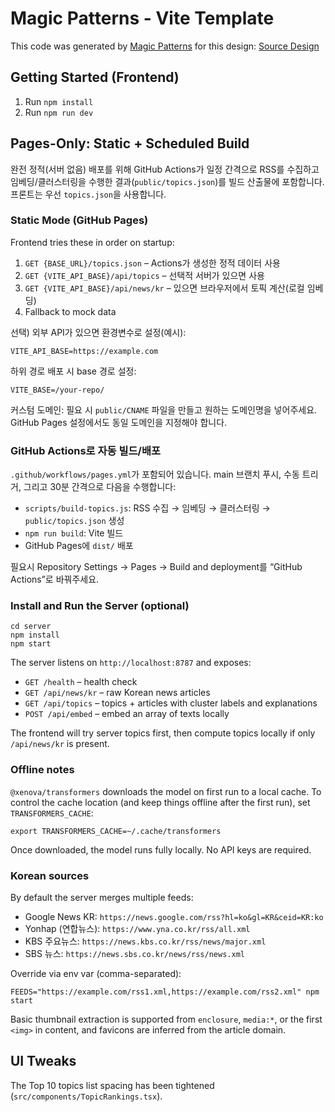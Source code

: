 # Magic Patterns - Vite Template

This code was generated by [Magic Patterns](https://magicpatterns.com) for this design: [Source Design](https://www.magicpatterns.com/c/5wrjyxxd51tkeejgghvkwx)

## Getting Started (Frontend)

1. Run `npm install`
2. Run `npm run dev`

## Pages-Only: Static + Scheduled Build

완전 정적(서버 없음) 배포를 위해 GitHub Actions가 일정 간격으로 RSS를 수집하고 임베딩/클러스터링을 수행한 결과(`public/topics.json`)를 빌드 산출물에 포함합니다. 프론트는 우선 `topics.json`을 사용합니다.

### Static Mode (GitHub Pages)

Frontend tries these in order on startup:
1) `GET {BASE_URL}/topics.json` – Actions가 생성한 정적 데이터 사용
2) `GET {VITE_API_BASE}/api/topics` – 선택적 서버가 있으면 사용
3) `GET {VITE_API_BASE}/api/news/kr` – 있으면 브라우저에서 토픽 계산(로컬 임베딩)
4) Fallback to mock data

선택) 외부 API가 있으면 환경변수로 설정(예시):

```
VITE_API_BASE=https://example.com
```

하위 경로 배포 시 base 경로 설정:

```
VITE_BASE=/your-repo/
```

커스텀 도메인: 필요 시 `public/CNAME` 파일을 만들고 원하는 도메인명을 넣어주세요. GitHub Pages 설정에서도 동일 도메인을 지정해야 합니다.

### GitHub Actions로 자동 빌드/배포

`.github/workflows/pages.yml`가 포함되어 있습니다. main 브랜치 푸시, 수동 트리거, 그리고 30분 간격으로 다음을 수행합니다:
- `scripts/build-topics.js`: RSS 수집 → 임베딩 → 클러스터링 → `public/topics.json` 생성
- `npm run build`: Vite 빌드
- GitHub Pages에 `dist/` 배포

필요시 Repository Settings → Pages → Build and deployment를 “GitHub Actions”로 바꿔주세요.

### Install and Run the Server (optional)

```
cd server
npm install
npm start
```

The server listens on `http://localhost:8787` and exposes:
- `GET /health` – health check
- `GET /api/news/kr` – raw Korean news articles
- `GET /api/topics` – topics + articles with cluster labels and explanations
- `POST /api/embed` – embed an array of texts locally

The frontend will try server topics first, then compute topics locally if only `/api/news/kr` is present.

### Offline notes

`@xenova/transformers` downloads the model on first run to a local cache. To control the cache location (and keep things offline after the first run), set `TRANSFORMERS_CACHE`:

```
export TRANSFORMERS_CACHE=~/.cache/transformers
```

Once downloaded, the model runs fully locally. No API keys are required.

### Korean sources

By default the server merges multiple feeds:
- Google News KR: `https://news.google.com/rss?hl=ko&gl=KR&ceid=KR:ko`
- Yonhap (연합뉴스): `https://www.yna.co.kr/rss/all.xml`
- KBS 주요뉴스: `https://news.kbs.co.kr/rss/news/major.xml`
- SBS 뉴스: `https://news.sbs.co.kr/news/rss/news.xml`

Override via env var (comma-separated):

```
FEEDS="https://example.com/rss1.xml,https://example.com/rss2.xml" npm start
```

Basic thumbnail extraction is supported from `enclosure`, `media:*`, or the first `<img>` in content, and favicons are inferred from the article domain.

## UI Tweaks

The Top 10 topics list spacing has been tightened (`src/components/TopicRankings.tsx`).
